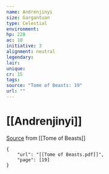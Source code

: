 ```yaml
---
name: Andrenjinyi
size: Gargantuan
type: Celestial
environment: 
hp: 228
ac: 18
initiative: 3
alignment: neutral
legendary: 
lair: 
unique: 
cr: 15
tags: 
source: "Tome of Beasts: 19"
url: ""
---
```

# [[Andrenjinyi]]

[Source](zotero://open-pdf/library/items/ULEQWHJM?page=19) from [[Tome of Beasts]]

```pdf
{
	"url": "[[Tome of Beasts.pdf]]",
	"page": [19]
}
```

